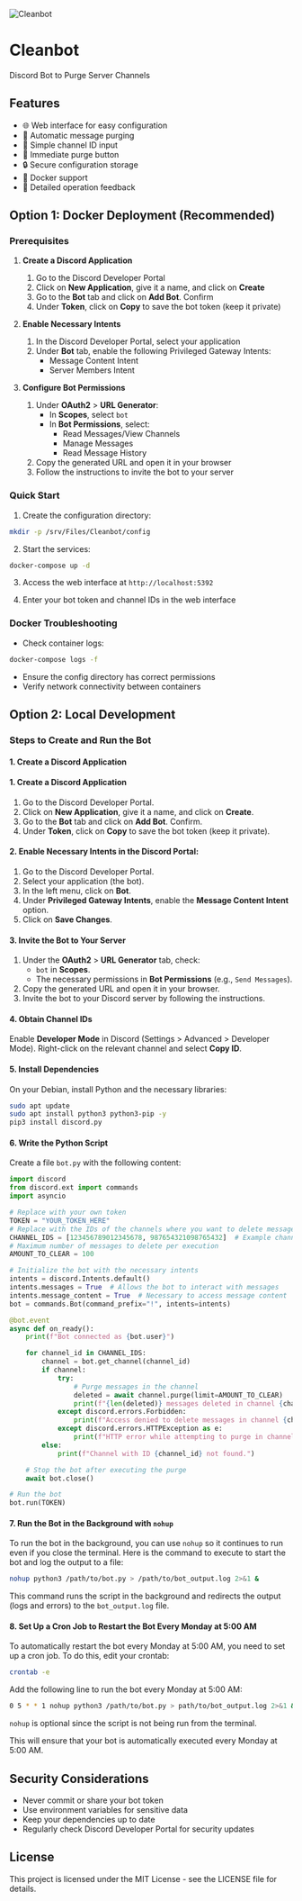 ![Cleanbot](https://cdn.discordapp.com/app-icons/1310261454959673354/79876aac97de54fdfc9a06fbca4f32ff.png "Cleanbot")

# Cleanbot

Discord Bot to Purge Server Channels

## Features

- 🌐 Web interface for easy configuration
- 🔄 Automatic message purging
- 🔲 Simple channel ID input
- 🚀 Immediate purge button
- 🔒 Secure configuration storage
- 🐳 Docker support
- 📝 Detailed operation feedback

## Option 1: Docker Deployment (Recommended)

### Prerequisites

1. **Create a Discord Application**
   1. Go to the Discord Developer Portal
   2. Click on **New Application**, give it a name, and click on **Create**
   3. Go to the **Bot** tab and click on **Add Bot**. Confirm
   4. Under **Token**, click on **Copy** to save the bot token (keep it private)

2. **Enable Necessary Intents**
   1. In the Discord Developer Portal, select your application
   2. Under **Bot** tab, enable the following Privileged Gateway Intents:
      - Message Content Intent
      - Server Members Intent

3. **Configure Bot Permissions**
   1. Under **OAuth2** > **URL Generator**:
      - In **Scopes**, select `bot`
      - In **Bot Permissions**, select:
        - Read Messages/View Channels
        - Manage Messages
        - Read Message History
   2. Copy the generated URL and open it in your browser
   3. Follow the instructions to invite the bot to your server

### Quick Start

1. Create the configuration directory:
```bash
mkdir -p /srv/Files/Cleanbot/config
```

2. Start the services:
```bash
docker-compose up -d
```

3. Access the web interface at `http://localhost:5392`

4. Enter your bot token and channel IDs in the web interface

### Docker Troubleshooting

- Check container logs:
```bash
docker-compose logs -f
```
- Ensure the config directory has correct permissions
- Verify network connectivity between containers

## Option 2: Local Development

### Steps to Create and Run the Bot

#### 1. **Create a Discord Application**

#### 1. **Create a Discord Application**

1. Go to the Discord Developer Portal.
2. Click on **New Application**, give it a name, and click on **Create**.
3. Go to the **Bot** tab and click on **Add Bot**. Confirm.
4. Under **Token**, click on **Copy** to save the bot token (keep it private).

#### 2. **Enable Necessary Intents in the Discord Portal:**

1. Go to the Discord Developer Portal.
2. Select your application (the bot).
3. In the left menu, click on **Bot**.
4. Under **Privileged Gateway Intents**, enable the **Message Content Intent** option.
5. Click on **Save Changes**.

#### 3. **Invite the Bot to Your Server**

1. Under the **OAuth2** > **URL Generator** tab, check:
    - `bot` in **Scopes**.
    - The necessary permissions in **Bot Permissions** (e.g., `Send Messages`).
2. Copy the generated URL and open it in your browser.
3. Invite the bot to your Discord server by following the instructions.

#### 4. **Obtain Channel IDs**

Enable **Developer Mode** in Discord (Settings > Advanced > Developer Mode). Right-click on the relevant channel and select **Copy ID**.

#### 5. **Install Dependencies**

On your Debian, install Python and the necessary libraries:

```bash
sudo apt update
sudo apt install python3 python3-pip -y
pip3 install discord.py
```

#### 6. **Write the Python Script**

Create a file `bot.py` with the following content:

```python
import discord
from discord.ext import commands
import asyncio

# Replace with your own token
TOKEN = "YOUR_TOKEN_HERE"
# Replace with the IDs of the channels where you want to delete messages
CHANNEL_IDS = [123456789012345678, 987654321098765432]  # Example channel IDs
# Maximum number of messages to delete per execution
AMOUNT_TO_CLEAR = 100

# Initialize the bot with the necessary intents
intents = discord.Intents.default()
intents.messages = True  # Allows the bot to interact with messages
intents.message_content = True  # Necessary to access message content
bot = commands.Bot(command_prefix="!", intents=intents)

@bot.event
async def on_ready():
    print(f"Bot connected as {bot.user}")

    for channel_id in CHANNEL_IDS:
        channel = bot.get_channel(channel_id)
        if channel:
            try:
                # Purge messages in the channel
                deleted = await channel.purge(limit=AMOUNT_TO_CLEAR)
                print(f"{len(deleted)} messages deleted in channel {channel_id}.")
            except discord.errors.Forbidden:
                print(f"Access denied to delete messages in channel {channel_id}.")
            except discord.errors.HTTPException as e:
                print(f"HTTP error while attempting to purge in channel {channel_id}: {e}")
        else:
            print(f"Channel with ID {channel_id} not found.")

    # Stop the bot after executing the purge
    await bot.close()

# Run the bot
bot.run(TOKEN)
```

#### 7. Run the Bot in the Background with `nohup`

To run the bot in the background, you can use `nohup` so it continues to run even if you close the terminal. Here is the command to execute to start the bot and log the output to a file:

```bash
nohup python3 /path/to/bot.py > /path/to/bot_output.log 2>&1 &
```

This command runs the script in the background and redirects the output (logs and errors) to the `bot_output.log` file.

#### 8. Set Up a Cron Job to Restart the Bot Every Monday at 5:00 AM

To automatically restart the bot every Monday at 5:00 AM, you need to set up a cron job. To do this, edit your crontab:

```bash
crontab -e
```

Add the following line to run the bot every Monday at 5:00 AM:

```bash
0 5 * * 1 nohup python3 /path/to/bot.py > path/to/bot_output.log 2>&1 &
```

`nohup` is optional since the script is not being run from the terminal.

This will ensure that your bot is automatically executed every Monday at 5:00 AM.

## Security Considerations

- Never commit or share your bot token
- Use environment variables for sensitive data
- Keep your dependencies up to date
- Regularly check Discord Developer Portal for security updates

## License

This project is licensed under the MIT License - see the LICENSE file for details.
